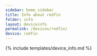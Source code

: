 ```yaml
---
sidebar: home_sidebar
title: Info about redfin
folder: info
layout: deviceinfo
permalink: /devices/redfin/
device: redfin
---
```

{% include templates/device_info.md %}
